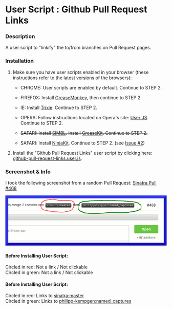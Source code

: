 User Script : Github Pull Request Links
=======================================

### Description ###

A user script to "linkify" the to/from branches 
on Pull Request pages.


### Installation ###

1. Make sure you have user scripts enabled in your browser (these instructions refer to the latest versions of the browsers):  

    * CHROME: User scripts are enabled by default. Continue to STEP 2.

    * FIREFOX: Install [GreaseMonkey](https://addons.mozilla.org/en-US/firefox/addon/greasemonkey/), then continue to STEP 2.

    * IE: Install [Trixie](http://www.bhelpuri.net/Trixie/). Continue to STEP 2.

    * OPERA: Follow instructions located on Opera's site: [User JS](http://www.opera.com/docs/userjs/). Continue to STEP 2.

    * <del>SAFARI: Install [SIMBL](http://www.culater.net/software/SIMBL/SIMBL.php). Install [GreaseKit](http://8-p.info/greasekit/). Continue to STEP 2.</del>

    * SAFARI: Install [NinjaKit](http://d.hatena.ne.jp/os0x/20100612/1276330696). Continue to STEP 2. (see [Issue #2](https://github.com/skratchdot/github-code-search.user.js/issues/2))

2. Install the "Github Pull Request Links" user script by clicking here: [github-pull-request-links.user.js](https://github.com/skratchdot/github-pull-request-links.user.js/raw/master/github-pull-request-links.user.js).  

### Screenshot & Info ###
  
I took the following screenshot from a random Pull Request: [Sinatra Pull #468](https://github.com/sinatra/sinatra/pull/468)  
  
![Screenshot](https://github.com/skratchdot/github-pull-request-links.user.js/raw/master/images/screen1.gif)
  
#### Before Installing User Script: ####
  Circled in red: Not a link / Not clickable  
  Circled in green: Not a link / Not clickable  

#### Before Installing User Script: ####
  Circled in red: Links to [sinatra:master](https://github.com/sinatra/sinatra/tree/master)  
  Circled in green: Links to [philipp-kempgen:named_captures](https://github.com/philipp-kempgen/sinatra/tree/named_captures)  
  